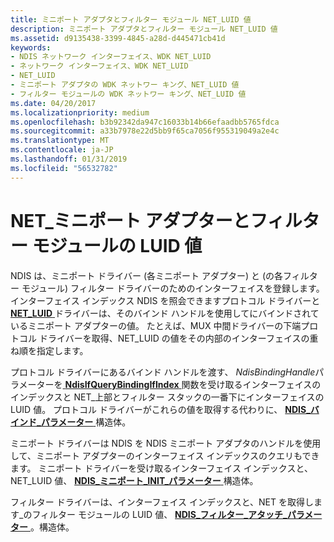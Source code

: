 ```yaml
---
title: ミニポート アダプタとフィルター モジュール NET_LUID 値
description: ミニポート アダプタとフィルター モジュール NET_LUID 値
ms.assetid: d9135438-3399-4845-a28d-d445471cb41d
keywords:
- NDIS ネットワーク インターフェイス、WDK NET_LUID
- ネットワーク インターフェイス、WDK NET_LUID
- NET_LUID
- ミニポート アダプタの WDK ネットワー キング、NET_LUID 値
- フィルター モジュールの WDK ネットワー キング、NET_LUID 値
ms.date: 04/20/2017
ms.localizationpriority: medium
ms.openlocfilehash: b3b92342da947c16033b14b66efaadbb5765fdca
ms.sourcegitcommit: a33b7978e22d5bb9f65ca7056f955319049a2e4c
ms.translationtype: MT
ms.contentlocale: ja-JP
ms.lasthandoff: 01/31/2019
ms.locfileid: "56532782"
---
```

# <a name="netluid-values-for-miniport-adapters-and-filter-modules"></a>NET\_ミニポート アダプターとフィルター モジュールの LUID 値





NDIS は、ミニポート ドライバー (各ミニポート アダプター) と (の各フィルター モジュール) フィルター ドライバーのためのインターフェイスを登録します。 インターフェイス インデックス NDIS を照会できますプロトコル ドライバーと[ **NET\_LUID** ](https://msdn.microsoft.com/library/windows/hardware/ff568747)ドライバーは、そのバインド ハンドルを使用してにバインドされているミニポート アダプターの値。 たとえば、MUX 中間ドライバーの下端プロトコル ドライバーを取得、NET\_LUID の値をその内部のインターフェイスの重ね順を指定します。

プロトコル ドライバーにあるバインド ハンドルを渡す、 *NdisBindingHandle*パラメーターを[ **NdisIfQueryBindingIfIndex** ](https://msdn.microsoft.com/library/windows/hardware/ff562713)関数を受け取るインターフェイスのインデックスと NET\_上部とフィルター スタックの一番下にインターフェイスの LUID 値。 プロトコル ドライバーがこれらの値を取得する代わりに、 [ **NDIS\_バインド\_パラメーター** ](https://msdn.microsoft.com/library/windows/hardware/ff564832)構造体。

ミニポート ドライバーは NDIS を NDIS ミニポート アダプタのハンドルを使用して、ミニポート アダプターのインターフェイス インデックスのクエリもできます。 ミニポート ドライバーを受け取るインターフェイス インデックスと、NET\_LUID 値、 [ **NDIS\_ミニポート\_INIT\_パラメーター** ](https://msdn.microsoft.com/library/windows/hardware/ff565972)構造体。

フィルター ドライバーは、インターフェイス インデックスと、NET を取得します\_のフィルター モジュールの LUID 値、 [ **NDIS\_フィルター\_アタッチ\_パラメーター** ](https://msdn.microsoft.com/library/windows/hardware/ff565481) 。構造体。

 

 





